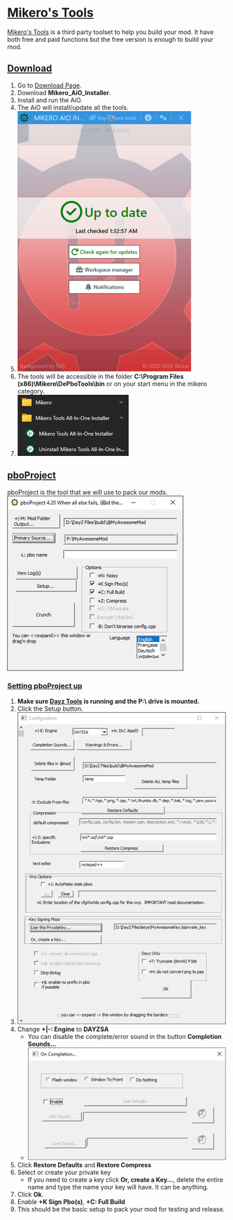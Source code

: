 # [Mikero's Tools](#mikeros-tools)

[Mikero's Tools](https://mikero.bytex.digital) is a third party toolset to help you build your mod. It have both free and paid functions but the free version is enough to build your mod.

## [Download](#download)

1.  Go to [Download Page](https://mikero.bytex.digital/Downloads).
1.  Download **Mikero\_AiO\_Installer**.
1.  Install and run the AiO.
1.  The AiO will install/update all the tools.
1.  ![Mikero AiO](mikero/1.png)
1.  The tools will be accessible in the folder **C:\\Program Files (x86)\\Mikero\\DePboTools\\bin** or on your start menu in the mikero category.
1.  ![Folder](mikero/2.png)

## [pboProject](#pboproject)

pboProject is the tool that we will use to pack our mods. ![pboProject GUI](mikero/3.png)

### [Setting pboProject up](#setting-pboproject-up)

1.  **Make sure [Dayz Tools](dayztools.md) is running and the P:\\ drive is mounted.**
1.  Click the Setup button.
1.  ![Setup UI](mikero/4.png)
1.  Change **+|-: Engine** to **DAYZSA**
    *   You can disable the complete/error sound in the button **Completion Sounds...**
    *   ![Sound](mikero/5.png)
1.  Click **Restore Defaults** and **Restore Compress**
1.  Select or create your private key
    *   If you need to create a key click **Or, create a Key...**, delete the entire name and type the name your key will have. It can be anything.
1.  Click **Ok**.
1.  Enable **+K Sign Pbo(s)**, **+C: Full Build**
1.  This should be the basic setup to pack your mod for testing and release.